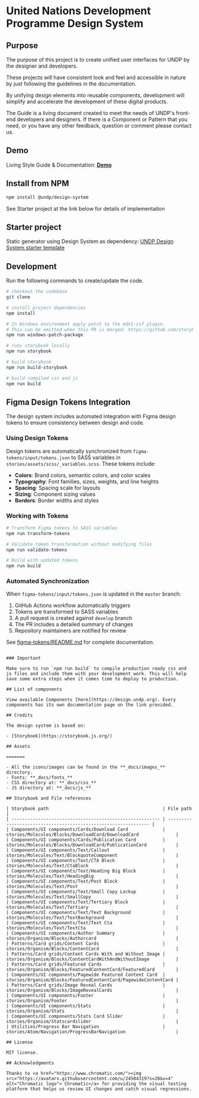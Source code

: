 # United Nations Development Programme Design System

## Purpose

The purpose of this project is to create unified user interfaces for UNDP by the designer and developers.

These projects will have consistent look and feel and accessible in nature by just following the guidelines in the documentation.

By unifying design elements into reusable components, development will simplify and accelerate the development of these digital products.

The Guide is a living document created to meet the needs of UNDP's front-end developers and designers. If there is a Component or Pattern that you need, or you have any other feedback, question or comment please contact us.


## Demo

Living Style Guide & Documentation: **[Demo](https://design.undp.org)**

## Install from NPM
```bash
npm install @undp/design-system
```
See Starter project at the link below for details of implementaiton

## Starter project

Static generator using Design System as dependency: [UNDP Design System starter template](https://github.com/undp/design-system-starter-template)

## Development

Run the following commands to create/update the code.

```bash
# checkout the codebase
git clone

# install project dependencies
npm install

# In Windows environment apply patch to the mdx1-csf plugin.
# This can be omitted when this PR is merged: https://github.com/storybookjs/mdx1-csf/pull/27
npm run windows-patch-package

# runs storybook locally
npm run storybook

# build storybook
npm run build-storybook

# build compiled css and js
npm run build
```

## Figma Design Tokens Integration

The design system includes automated integration with Figma design tokens to ensure consistency between design and code.

### Using Design Tokens

Design tokens are automatically synchronized from `figma-tokens/input/tokens.json` to SASS variables in `stories/assets/scss/_variables.scss`. These tokens include:

- **Colors**: Brand colors, semantic colors, and color scales
- **Typography**: Font families, sizes, weights, and line heights  
- **Spacing**: Spacing scale for layouts
- **Sizing**: Component sizing values
- **Borders**: Border widths and styles

### Working with Tokens

```bash
# Transform Figma tokens to SASS variables
npm run transform-tokens

# Validate token transformation without modifying files
npm run validate-tokens

# Build with updated tokens
npm run build
```

### Automated Synchronization

When `figma-tokens/input/tokens.json` is updated in the `master` branch:

1. GitHub Actions workflow automatically triggers
2. Tokens are transformed to SASS variables
3. A pull request is created against `develop` branch
4. The PR includes a detailed summary of changes
5. Repository maintainers are notified for review

See [figma-tokens/README.md](figma-tokens/README.md) for complete documentation.

```

### Important

Make sure to run `npm run build` to compile production ready css and js files and include them with your development work. This will help save some extra steps when it comes time to deploy to production.

## List of components

View available Components [here](https://design.undp.org). Every components has its own documentation page on the link provided.

## Credits

The design system is based on:

- [Storybook](https://storybook.js.org/)

## Assets

=======

- All the icons/images can be found in the **_docs/images_** directory.
- Fonts: **_docs/fonts_**
- CSS directory at: **_docs/css_**
- JS directory at: **_docs/js_**

## Storybook and File references

| Storybook path                                           | File path                                                       |
| -------------------------------------------------------- | --------------------------------------------------------------- |
| Components/UI components/Cards/Download Card             | stories/Molecules/Blocks/DownloadCard/DownloadCard              |
| Components/UI components/Cards/Publication Card          | stories/Molecules/Blocks/DownloadCard/PublicationCard           |
| Components/UI components/Text/Callout                    | stories/Molecules/Text/BlockquoteComponent                      |
| Components/UI components/Text/CTA Block                  | stories/Molecules/Text/CtaBlock                                 |
| Components/UI components/Text/Heading Big Block          | stories/Molecules/Text/HeadingBig                               |
| Components/UI components/Text/Post Block                 | stories/Molecules/Text/Post                                     |
| Components/UI components/Text/Small Copy Lockup          | stories/Molecules/Text/SmallCopy                                |
| Components/UI components/Text/Tertiary Block             | stories/Molecules/Text/Tertiary                                 |
| Components/UI components/Text/Text Background            | stories/Molecules/Text/TextBackground                           |
| Components/UI components/Text/Text Cta                   | stories/Molecules/Text/TextCta                                  |
| Components/UI components/Author Summary                  | stories/Organism/Blocks/Authorcard                              |
| Patterns/Card grids/Content Cards                        | stories/Organism/Blocks/ContentCard                             |
| Patterns/Card grids/Content Cards With and Without Image | stories/Organism/Blocks/ContentCardWithAndWithoutImage          |
| Patterns/Card grids/Featured Cards                       | stories/Organism/Blocks/FeaturedContentCard/FeaturedCard        |
| Components/UI components/Pagewide Featured Content Card  | stories/Organism/Blocks/FeaturedContentCard/PagewideContentCard |
| Patterns/Card grids/Image Reveal Cards                   | stories/Organism/Blocks/ImageRevealCards                        |
| Components/UI components/Footer                          | stories/Organism/Footer                                         |
| Components/UI components/Stats                           | stories/Organism/Stats                                          |
| Components/UI components/Stats Card Slider               | stories/Organism/Statscardslider                                |
| Utilities/Progress Bar Navigation                        | stories/Atom/Navigation/ProgressBarNavigation                   |

## License

MIT license.

## Acknowledgments

Thanks to <a href="https://www.chromatic.com/"><img src="https://avatars.githubusercontent.com/u/24584319?s=20&v=4" alt="Chromatic logo"> Chromatic</a> for providing the visual testing platform that helps us review UI changes and catch visual regressions.
